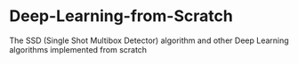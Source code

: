 # Deep-Learning-from-Scratch
The SSD (Single Shot Multibox Detector) algorithm and other Deep Learning algorithms implemented from scratch
